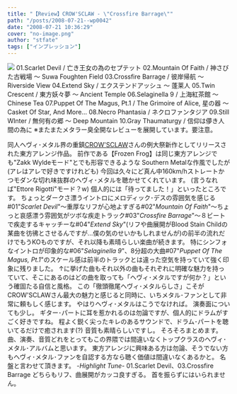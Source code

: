```yaml
---
title: "【Review】CROW'SCLAW - \"Crossfire Barrage\""
path: "/posts/2008-07-21--wp0042"
date: "2008-07-21 10:36:29"
cover: "no-image.png"
author: "stfate"
tags: ["インプレッション"]
---
```



<a href="http://www.crowsclaw.info/" target="_blank"><img src="http://cb.crowsclaw.info/banner200.jpg"></a>
01.Scarlet Devil / 亡き王女の為のセプテット
02.Mountain Of Faith / 神さびた古戦場 ～ Suwa Foughten Field
03.Crossfire Barrage / 彼岸帰航 ～ Riverside View
04.Extend Sky / エクステンドアッシュ ～ 蓬莱人
05.Twin Crescent / 東方妖々夢 ～ Ancient Temple
06.Selaginella 9 / 上海紅茶館 ～ Chinese Tea
07.Puppet Of The Magus, Pt.1 / The Grimoire of Alice, 星の器 ～ Casket Of Star, And More...
08.Necro Phantasia / ネクロファンタジア
09.Still WInter / 無何有の郷 ～ Deep Mountain
10.Gray Thaumaturgy / 信仰は儚き人間の為に
※またまたメタラー臭全開なレビューを展開しています。要注意。<br>

<!--more-->
同人ヘヴィ･メタル界の重鎮<a href="http://www.crowsclaw.info/" target="_blank">CROW'SCLAW</a>さんの例大祭新作としてリリースされた東方アレンジ作品。
前作である【Frozen Frog】は同じ東方アレンジでも"Zakk Wyldeモード"とでも形容できるような
Southern Metalな作風でしたが(アレはアレで好きですけれども)
今回は久々にど真ん中160km/hストレートかつモダンな切れ味抜群のヘヴィ･メタルを聴かせてくれています。
(言うなれば"Ettore Rigotti"モード？w)
個人的には「待ってました！」といったところです。
ちょっとダークさ漂うイントロにメロディック･デスの雰囲気を感じる#01"<em>Scarlet Devil</em>"～重厚なリフが心地よすぎる#02"<em>Mountain Of Faith</em>"～ちょっと哀感漂う雰囲気がツボな疾走トラック#03"<em>Crossfire Barrage</em>"～８ビートで疾走するキャッチーな#04"<em>Extend Sky</em>"(リフや曲展開がBlood Stain Childの某曲を彷彿とさせるんですが…僕の気のせいかもしれませんが)の前半の流れだけでもうKOものですが、それ以降も素晴らしい楽曲が続きます。
特にシンフォなイントロが印象的な#06"<em>Selaginella 9</em>"、8分超の大曲#07"<em>Puppet Of The Magus, Pt.1</em>"のスケール感は前半のトラックとは違った空気を持っていて強く印象に残りました。
↑に挙げた曲もそれ以外の曲もそれぞれに明確な魅力を持っていて、そこにあるのはどの曲を取っても「ヘヴィ･メタルですが何か？」という確固たる自信と風格。
この「徹頭徹尾ヘヴィ･メタルらしさ」こそがCROW'SCLAWさん最大の魅力と感じると同時に、いちメタル･ファンとして非常に頼もしく感じます。
やはりヘヴィ･メタルはこうでなければ。
演奏面についても少し。
ギター･パートに耳を惹かれるのは勿論ですが、個人的にドラムがすごく好きですね。
程よく鋭く尖ったキレのあるサウンドで、ドラム･パートを聴いてるだけで癒されます(?)
音質も素晴らしいですし。
そろそろまとめます。
曲、演奏、音質どれをとってもこの界隈では間違いなくトップクラスのヘヴィ･メタル･アルバムと思います。
東方アレンジに興味ある方は勿論、そうでない方もヘヴィ･メタル･ファンを自認する方なら聴く価値は間違いなくあるかと。
名盤と言わせて頂きます。
<em>-Highlight Tune-</em>
01.Scarlet Devil、03.Crossfire Barrage 
どちらもリフ、曲展開がカッコ良すぎる。
首を振らずにはいられません。
